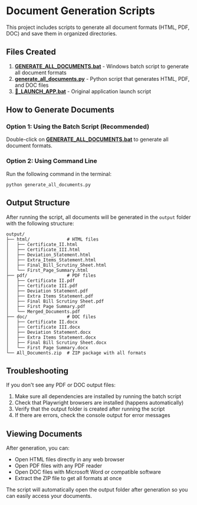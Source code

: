 # Document Generation Scripts

This project includes scripts to generate all document formats (HTML, PDF, DOC) and save them in organized directories.

## Files Created

1. **[GENERATE_ALL_DOCUMENTS.bat](file:///c:/Users/Rajkumar/BillGeneratorV01/GENERATE_ALL_DOCUMENTS.bat)** - Windows batch script to generate all document formats
2. **[generate_all_documents.py](file:///c:/Users/Rajkumar/BillGeneratorV01/generate_all_documents.py)** - Python script that generates HTML, PDF, and DOC files
3. **[🚀_LAUNCH_APP.bat](file:///c:/Users/Rajkumar/BillGeneratorV01/🚀_LAUNCH_APP.bat)** - Original application launch script

## How to Generate Documents

### Option 1: Using the Batch Script (Recommended)
Double-click on **[GENERATE_ALL_DOCUMENTS.bat](file:///c:/Users/Rajkumar/BillGeneratorV01/GENERATE_ALL_DOCUMENTS.bat)** to generate all document formats.

### Option 2: Using Command Line
Run the following command in the terminal:
```
python generate_all_documents.py
```

## Output Structure

After running the script, all documents will be generated in the `output` folder with the following structure:

```
output/
├── html/              # HTML files
│   ├── Certificate_II.html
│   ├── Certificate_III.html
│   ├── Deviation_Statement.html
│   ├── Extra_Items_Statement.html
│   ├── Final_Bill_Scrutiny_Sheet.html
│   └── First_Page_Summary.html
├── pdf/               # PDF files
│   ├── Certificate II.pdf
│   ├── Certificate III.pdf
│   ├── Deviation Statement.pdf
│   ├── Extra Items Statement.pdf
│   ├── Final Bill Scrutiny Sheet.pdf
│   ├── First Page Summary.pdf
│   └── Merged_Documents.pdf
├── doc/               # DOC files
│   ├── Certificate II.docx
│   ├── Certificate III.docx
│   ├── Deviation Statement.docx
│   ├── Extra Items Statement.docx
│   ├── Final Bill Scrutiny Sheet.docx
│   └── First Page Summary.docx
└── All_Documents.zip  # ZIP package with all formats
```

## Troubleshooting

If you don't see any PDF or DOC output files:

1. Make sure all dependencies are installed by running the batch script
2. Check that Playwright browsers are installed (happens automatically)
3. Verify that the output folder is created after running the script
4. If there are errors, check the console output for error messages

## Viewing Documents

After generation, you can:
- Open HTML files directly in any web browser
- Open PDF files with any PDF reader
- Open DOC files with Microsoft Word or compatible software
- Extract the ZIP file to get all formats at once

The script will automatically open the output folder after generation so you can easily access your documents.